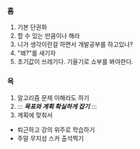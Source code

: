 ### 흠

1. 기본 단권화
2. 할 수 있는 만큼이나 해라
3. 니가 생각이란걸 하면서 개발공부를 하고있나?
4. "왜?"를 새기자
5. 초기값이 쓰레기다. 기울기로 쇼부를 봐야한다.

### 윽
1. 알고리즘 문제 이해라도 하기
2. ::: ***목표와 계획 확실하게 잡기*** ::: 
3. 계획에 맞춰서
  - 퇴근하고 강의 위주로 학습하기
  - 주말 무지성 스카 출석찍기
